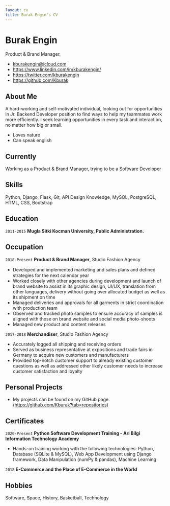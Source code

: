 ```yaml
---
layout: cv
title: Burak Engin's CV
---
```

# Burak Engin
Product & Brand Manager.

- kburakengin@icloud.com
- https://www.linkedin.com/in/kburakengin/
- https://twitter.com/kburakengin
- https://github.com/Kburak

## About Me
A hard-working and self-motivated individual, looking out for opportunities in Jr. Backend Developer position to find ways to help my teammates work more efficiently. I seek learning opportunities in every task and interaction, no matter how big or small.

- Loves nature
- Can speak english

## Currently

Working as a Product & Brand Manager, trying to be a Software Developer

## Skills

Python, Django, Flask, Git, API Design Knowledge, MySQL, PostgreSQL, HTML, CSS, Bootstrap


## Education

`2011-2015`
__Mugla Sitki Kocman University, Public Administration.__


## Occupation

`2018-Present`
__Product & Brand Manager__, Studio Fashion Agency

- Developed and implemented marketing and sales plans and deﬁned strategies for the next calendar year
- Worked closely with other agencies during development and launch of brand website to assist in its graphic design,
  UI/UX, translation from other languages, delivery without going over allocated budget as well as its shipment on time
- Managed deliveries and approvals for all garments in strict coordination with production team
- Observed and tracked photo samples to ensure accuracy of samples is aligned with those on brand website and social media photo-shoots
- Managed new product and content releases


`2017-2018`
__Merchandiser__, Studio Fashion Agency

- Accurately logged all shipping and receiving orders
- Served as business representative at expositions and trade fairs in Germany to acquire new customers and manufacturers
- Provided top-notch customer support to already existing customer questions as well as addressed other likely customer needs to increase customer satisfaction and loyalty

## Personal Projects
- My projects can be found on my GitHub page. (https://github.com/Kburak?tab=repositories)

## Certificates

`2020-Present`
__Python Software Development Training - Ari Bilgi Information Technology Academy__
- Hands-on training working with the following technologies: Python, Database (SQLite & MySQL),
  Web App Development using Django framework, Data Manipulation (numPy & pandas), Machine Learning

`2018`
__E-Commerce and the Place of E-Commerce in the World__

## Hobbies

Software, Space, History, Basketball, Technology

